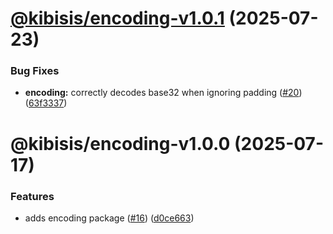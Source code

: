 # [@kibisis/encoding-v1.0.1](https://github.com/kibis-is/toolkit/compare/@kibisis/encoding-v1.0.0...@kibisis/encoding-v1.0.1) (2025-07-23)


### Bug Fixes

* **encoding:** correctly decodes base32 when ignoring padding ([#20](https://github.com/kibis-is/toolkit/issues/20)) ([63f3337](https://github.com/kibis-is/toolkit/commit/63f33372cb745707c78165e93395f92d0d8b783e))

# @kibisis/encoding-v1.0.0 (2025-07-17)


### Features

* adds encoding package ([#16](https://github.com/kibis-is/toolkit/issues/16)) ([d0ce663](https://github.com/kibis-is/toolkit/commit/d0ce663ebfcb1447df4e05705be49857bfd519d6))
